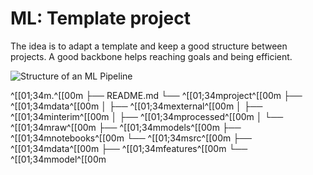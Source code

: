 # ML: Template project

The idea is to adapt a template and keep a good structure between projects. A good backbone helps
reaching goals and being efficient.

![Structure of an ML Pipeline](https://miro.medium.com/max/876/1*fKlYtetGpfWDw0x7rdO6jQ.png)

^[[01;34m.^[[00m
├── README.md
└── ^[[01;34mproject^[[00m
    ├── ^[[01;34mdata^[[00m
    │   ├── ^[[01;34mexternal^[[00m
    │   ├── ^[[01;34minterim^[[00m
    │   ├── ^[[01;34mprocessed^[[00m
    │   └── ^[[01;34mraw^[[00m
    ├── ^[[01;34mmodels^[[00m
    ├── ^[[01;34mnotebooks^[[00m
    └── ^[[01;34msrc^[[00m
        ├── ^[[01;34mdata^[[00m
        ├── ^[[01;34mfeatures^[[00m
        └── ^[[01;34mmodel^[[00m
